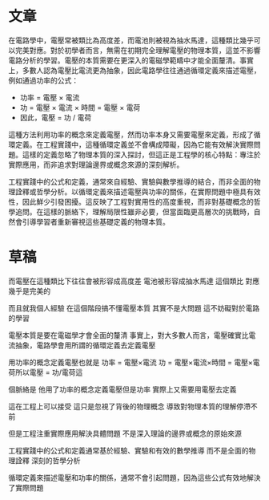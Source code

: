 # 文章

在電路學中，電壓常被類比為高度差，而電池則被視為抽水馬達，這種類比幾乎可以完美對應。對於初學者而言，無需在初期完全理解電壓的物理本質，這並不影響電路分析的學習。電壓的本質需要在更深入的電磁學範疇中才能全面釐清。事實上，多數人認為電壓比電流更為抽象，因此電路學往往通過循環定義來描述電壓，例如通過功率的公式：  

- 功率 = 電壓 × 電流  
- 功 = 電壓 × 電流 × 時間 = 電壓 × 電荷  
- 因此，電壓 = 功 / 電荷  

這種方法利用功率的概念來定義電壓，然而功率本身又需要電壓來定義，形成了循環定義。在工程實踐中，這種循環定義並不會構成障礙，因為它能有效解決實際問題。這樣的定義忽略了物理本質的深入探討，但這正是工程學的核心特點：專注於實際應用，而非追求對理論邊界或概念來源的深刻解析。

工程實踐中的公式和定義，通常來自經驗、實驗與數學推導的結合，而非全面的物理詮釋或哲學分析。以循環定義來描述電壓與功率的關係，在實際問題中極具有效性，因此鮮少引發困擾。這反映了工程對實用性的高度重視，而非對基礎概念的哲學追問。在這樣的脈絡下，理解局限性雖非必要，但當面臨更高層次的挑戰時，自然會引導學習者重新審視這些基礎定義的物理本質。

# 草稿

而電壓在這種類比下往往會被形容成高度差
電池被形容成抽水馬達
這個類比 對應幾乎是完美的

而且就我個人經驗 在這個階段搞不懂電壓本質
其實不是大問題
這不妨礙對於電路的學習

電壓本質是要在電磁學才會全面的釐清
事實上，對大多數人而言，電壓確實比電流抽象，電路學會用所謂的循環定義去定義電壓

用功率的概念定義電壓也就是 功率 = 電壓×電流 功 = 電壓×電流×時間 = 電壓×電荷所以電壓 = 功/電荷這

個脈絡是 他用了功率的概念定義電壓但是功率
實際上又需要用電壓去定義

這在工程上可以接受
這只是忽視了背後的物理概念
導致對物理本質的理解停滯不前

但是工程注重實際應用解決具體問題
不是深入理論的邊界或概念的原始來源

工程實踐中的公式和定義通常基於經驗、實驗和有效的數學推導
而不是全面的物理詮釋 深刻的哲學分析

循環定義來描述電壓和功率的關係，通常不會引起問題，因為這些公式有效地解決了實際問題